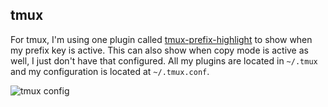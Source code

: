 ## tmux

For tmux, I'm using one plugin called [tmux-prefix-highlight](https://github.com/tmux-plugins/tmux-prefix-highlight) to show when my prefix key is active. This can also show when copy mode is active as well, I just don't have that configured. All my plugins are located in `~/.tmux` and my configuration is located at `~/.tmux.conf`.

![tmux config](https://www.kittykatt.co/img/tmux-setup.png)